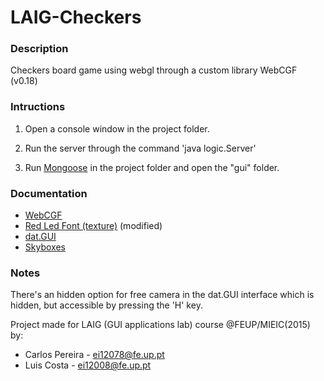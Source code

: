 # LAIG-Checkers

### Description

Checkers board game using webgl through a custom library WebCGF (v0.18)

### Intructions

1. Open a console window in the project folder.

2. Run the server through the command 'java logic.Server'
3. Run [Mongoose](https://www.cesanta.com/products) in the project folder and open the "gui" folder.

### Documentation

* [WebCGF](https://paginas.fe.up.pt/~ruirodrig/pub/sw/webcgf/docs/)
* [Red Led Font (texture)](http://www.psdgraphics.com/psd/red-led-font-psd/) (modified)
* [dat.GUI](https://workshop.chromeexperiments.com/examples/gui/#1--Basic-Usage)
* [Skyboxes](http://reije081.home.xs4all.nl/skyboxes/index.html)

### Notes

There's an hidden option for free camera in the dat.GUI interface which is hidden, but accessible by pressing the 'H' key.

Project made for LAIG (GUI applications lab) course @FEUP/MIEIC(2015) by:

* Carlos Pereira - ei12078@fe.up.pt
* Luis Costa - ei12008@fe.up.pt